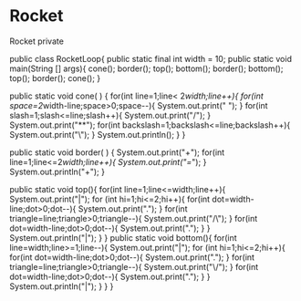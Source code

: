 # Rocket
Rocket private


public class  RocketLoop{ 
public static final int width = 10;
public static void main(String [] args){ 
cone(); 
border();
top();
bottom();
border();
bottom();
top();
border();
cone();
} 

public static void cone( ) { 
   for(int line=1;line< 2*width;line++){
      for(int space=2*width-line;space>0;space--){
         System.out.print(" "); 
      }
      for(int slash=1;slash<=line;slash++){
         System.out.print("/"); 
      }
      System.out.print("**"); 
      for(int backslash=1;backslash<=line;backslash++){
         System.out.print("\\"); 
      }
      System.out.println(); 
   }
} 

public static void border( ) { 
   System.out.print("+");
   for(int line=1;line<=2*width;line++){
      System.out.print("=*");
   }
   System.out.println("+");
}


public static void top(){
   for(int line=1;line<=width;line++){
       System.out.print("|");
      for (int hi=1;hi<=2;hi++){
         for(int dot=width-line;dot>0;dot--){
            System.out.print(".");
         }
         for(int triangle=line;triangle>0;triangle--){
            System.out.print("/\\");
         }
         for(int dot=width-line;dot>0;dot--){
            System.out.print(".");
         }
      }
      System.out.println("|");
   }
}
public static void bottom(){
   for(int line=width;line>=1;line--){
       System.out.print("|");
      for (int hi=1;hi<=2;hi++){
         for(int dot=width-line;dot>0;dot--){
            System.out.print(".");
         }
         for(int triangle=line;triangle>0;triangle--){
            System.out.print("\\/");
         }
         for(int dot=width-line;dot>0;dot--){
            System.out.print(".");
         }
      }
      System.out.println("|");
   }
}
}
     
